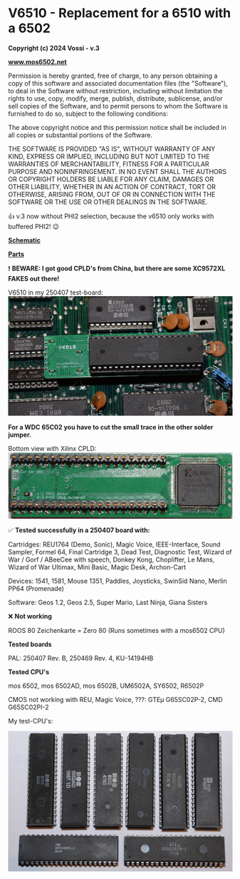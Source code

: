 # V6510 - Replacement for a 6510 with a 6502  

**Copyright (c) 2024 Vossi - v.3**

**www.mos6502.net**

Permission is hereby granted, free of charge, to any person obtaining a copy
of this software and associated documentation files (the "Software"), to deal
in the Software without restriction, including without limitation the rights
to use, copy, modify, merge, publish, distribute, sublicense, and/or sell
copies of the Software, and to permit persons to whom the Software is
furnished to do so, subject to the following conditions:

The above copyright notice and this permission notice shall be included in all
copies or substantial portions of the Software.

THE SOFTWARE IS PROVIDED "AS IS", WITHOUT WARRANTY OF ANY KIND, EXPRESS OR
IMPLIED, INCLUDING BUT NOT LIMITED TO THE WARRANTIES OF MERCHANTABILITY,
FITNESS FOR A PARTICULAR PURPOSE AND NONINFRINGEMENT. IN NO EVENT SHALL THE
AUTHORS OR COPYRIGHT HOLDERS BE LIABLE FOR ANY CLAIM, DAMAGES OR OTHER
LIABILITY, WHETHER IN AN ACTION OF CONTRACT, TORT OR OTHERWISE, ARISING FROM,
OUT OF OR IN CONNECTION WITH THE SOFTWARE OR THE USE OR OTHER DEALINGS IN THE
SOFTWARE.

:thumbsup: v.3 now without PHI2 selection, because the v6510 only works with buffered PHI2! :wink:

**[Schematic](https://github.com/vossi1/v6510/blob/master/v6510_v3.png)**

**[Parts](https://github.com/vossi1/v6510/blob/master/parts.txt)**

:heavy_exclamation_mark: **BEWARE: I got good CPLD's from China, but there are some XC9572XL FAKES out there!**

V6510 in my 250407 test-board:
![V6510 photo](https://github.com/vossi1/v6510/blob/master/v6510_v2_photo.jpg)

**For a WDC 65C02 you have to cut the small trace in the other solder jumper.**

Bottom view with Xilinx CPLD:
![V6519 bottom-photo](https://github.com/vossi1/v6510/blob/master/v6510_v2_photo2.jpg)

:white_check_mark: **Tested successfully in a 250407 board with:**

Cartridges:
REU1764 (Demo, Sonic), Magic Voice, IEEE-Interface, Sound Sampler, 
Formel 64, Final Cartridge 3, Dead Test, Diagnostic Test, 
Wizard of War / Gorf / ABeeCee with speech, 
Donkey Kong, Choplifter, Le Mans, Wizard of War Ultimax, Mini Basic, 
Magic Desk, Archon-Cart

Devices:
1541, 1581, Mouse 1351, Paddles, Joysticks, SwinSid Nano, Merlin PP64 (Promenade)

Software:
Geos 1.2, Geos 2.5, Super Mario, Last Ninja, Giana Sisters

:x: **Not working**

ROOS 80 Zeichenkarte = Zero 80 (Runs sometimes with a mos6502 CPU)

**Tested boards**

PAL: 250407 Rev. B, 250469 Rev. 4, KU-14194HB

**Tested CPU's**

mos 6502, mos 6502AD, mos 6502B, UM6502A, SY6502, R6502P

CMOS not working with REU, Magic Voice, ???: GTEµ G65SC02P-2, CMD G65SC02PI-2

My test-CPU's:

![test-cpus](https://github.com/vossi1/v6510/blob/master/test-cpus.jpg)
